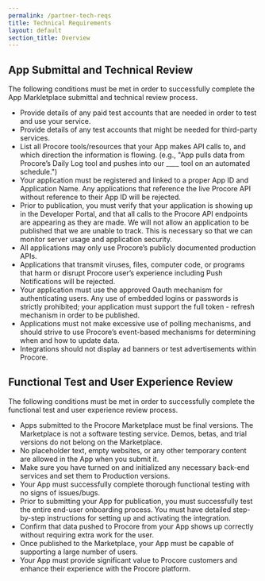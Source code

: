 ```yaml
---
permalink: /partner-tech-reqs
title: Technical Requirements
layout: default
section_title: Overview
---
```


## App Submittal and Technical Review

The following conditions must be met in order to successfully complete the App Markletplace submittal and technical review process.

* Provide details of any paid test accounts that are needed in order to test and use your service.
* Provide details of any test accounts that might be needed for third-party services.
* List all Procore tools/resources that your App makes API calls to, and which direction the information is flowing.
(e.g., "App pulls data from Procore’s Daily Log tool and pushes into our ____ tool on an automated schedule.")
* Your application must be registered and linked to a proper App ID and Application Name. Any applications that reference the live Procore API without reference to their App ID will be rejected.
* Prior to publication, you must verify that your application is showing up in the Developer Portal, and that all calls to the Procore API endpoints are appearing as they are made.
We will not allow an application to be published that we are unable to track.
This is necessary so that we can monitor server usage and application security.
* All applications may only use Procore’s publicly documented production APIs.
* Applications that transmit viruses, files, computer code, or programs that harm or disrupt Procore user’s experience including Push Notifications will be rejected.
* Your application must use the approved Oauth mechanism for authenticating users.
Any use of embedded logins or passwords is strictly prohibited; your application must support the full token - refresh mechanism in order to be published.
* Applications must not make excessive use of polling mechanisms, and should strive to use Procore’s event-based mechanisms for determining when and how to update data.
* Integrations should not display ad banners or test advertisements within Procore.

## Functional Test and User Experience Review

The following conditions must be met in order to successfully complete the functional test and user experience review process.

* Apps submitted to the Procore Marketplace must be final versions.
The Marketplace is not a software testing service.
Demos, betas, and trial versions do not belong on the Marketplace.
* No placeholder text, empty websites, or any other temporary content are allowed in the App when you submit it.
* Make sure you have turned on and initialized any necessary back-end services and set them to Production versions.
* Your App must successfully complete thorough functional testing with no signs of issues/bugs.
* Prior to submitting your App for publication, you must successfully test the entire end-user onboarding process.
You must have detailed step-by-step instructions for setting up and activating the integration.
* Confirm that data pushed to Procore from your App shows up correctly without requiring extra work for the user.
* Once published to the Marketplace, your App must be capable of supporting a large number of users.
* Your App must provide significant value to Procore customers and enhance their experience with the Procore platform.